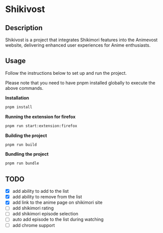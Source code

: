# Shikivost

## Description
Shikivost is a project that integrates Shikimori features into the Animevost website, delivering enhanced user experiences for Anime enthusiasts.

## Usage
Follow the instructions below to set up and run the project.

Please note that you need to have pnpm installed globally to execute the above commands.

**Installation**

```bash
pnpm install
```

**Running the extension for firefox**

```bash
pnpm run start:extension:firefox
```

**Building the project**

```bash
pnpm run build
```

**Bundling the project**

```bash
pnpm run bundle
```

## TODO

- [x] add ability to add to the list
- [x] add ability to remove from the list
- [x] add link to the anime page on shikimori site
- [ ] add shikimori rating
- [ ] add shikimori episode selection
- [ ] auto add episode to the list during watching
- [ ] add chrome support
